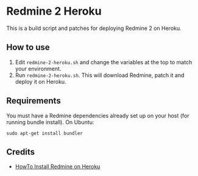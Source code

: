 Redmine 2 Heroku
===================

This is a build script and patches for deploying Redmine 2 on Heroku.

How to use
-------
1. Edit `redmine-2-heroku.sh` and change the variables at the top to match your environment.
2. Run `redmine-2-heroku.sh`. This will download Redmine, patch it and deploy it on Heroku.

Requirements
-------
You must have a Redmine dependencies already set up on your host (for running bundle install).
On Ubuntu:
```shell
sudo apt-get install bundler
```

Credits
-------

* [HowTo Install Redmine on Heroku](http://www.redmine.org/projects/redmine/wiki/HowTo_Install_Redmine_(%3E_25x)_on_Heroku)

